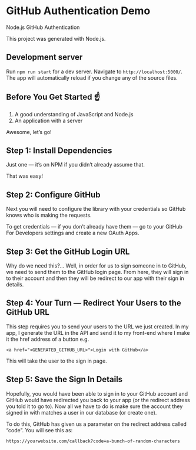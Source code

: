 # GitHub Authentication Demo
Node.js GitHub Authentication

This project was generated with Node.js.

## Development server

Run `npm run start` for a dev server. Navigate to `http://localhost:5000/`. The app will automatically reload if you change any of the source files.


## Before You Get Started ☝️


1. A good understanding of JavaScript and Node.js
2. An application with a server

Awesome, let’s go!


## Step 1: Install Dependencies
Just one — it’s on NPM if you didn’t already assume that.

That was easy!

## Step 2: Configure GitHub
Next you will need to configure the library with your credentials so GitHub knows who is making the requests.

To get credentials — if you don’t already have them — go to your GitHub For Developers settings and create a new OAuth Apps.

## Step 3: Get the GitHub Login URL
Why do we need this?… Well, in order for us to sign someone in to GitHub, we need to send them to the GitHub login page. From here, they will sign in to their account and then they will be redirect to our app with their sign in details.

## Step 4: Your Turn — Redirect Your Users to the GitHub URL
This step requires you to send your users to the URL we just created. In my app, I generate the URL in the API and send it to my front-end where I make it the href address of a button e.g.

```
<a href="<GENERATED_GITHUB_URL>">Login with GitHub</a>
```

This will take the user to the sign in page.

## Step 5: Save the Sign In Details

Hopefully, you would have been able to sign in to your GitHub account and GitHub would have redirected you back to your app (or the redirect address you told it to go to). Now all we have to do is make sure the account they signed in with matches a user in our database (or create one).

To do this, GitHub has given us a parameter on the redirect address called “code”. You will see this as:

```
https://yourwebsite.com/callback?code=a-bunch-of-random-characters
```
